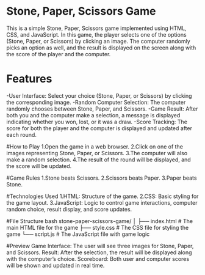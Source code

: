 # Stone, Paper, Scissors Game
This is a simple Stone, Paper, Scissors game implemented using HTML, CSS, and JavaScript. In this game, the player selects one of the options (Stone, Paper, or Scissors) by clicking an image. The computer randomly picks an option as well, and the result is displayed on the screen along with the score of the player and the computer.

<h1>Features</h1>

-User Interface: Select your choice (Stone, Paper, or Scissors) by clicking the corresponding image.
-Random Computer Selection: The computer randomly chooses between Stone, Paper, and Scissors.
-Game Result: After both you and the computer make a selection, a message is displayed indicating whether you won, lost, or it was a draw.
-Score Tracking: The score for both the player and the computer is displayed and updated after each round.

#How to Play
1.Open the game in a web browser.
2.Click on one of the images representing Stone, Paper, or Scissors.
3.The computer will also make a random selection.
4.The result of the round will be displayed, and the score will be updated.

#Game Rules
1.Stone beats Scissors.
2.Scissors beats Paper.
3.Paper beats Stone.

#Technologies Used
1.HTML: Structure of the game.
2.CSS: Basic styling for the game layout.
3.JavaScript: Logic to control game interactions, computer random choice, result display, and score updates.

#File Structure
bash
stone-paper-scissors-game/
│
├── index.html         # The main HTML file for the game
├── style.css          # The CSS file for styling the game
└── script.js          # The JavaScript file with game logic

#Preview
Game Interface: The user will see three images for Stone, Paper, and Scissors.
Result: After the selection, the result will be displayed along with the computer’s choice.
Scoreboard: Both user and computer scores will be shown and updated in real time.
